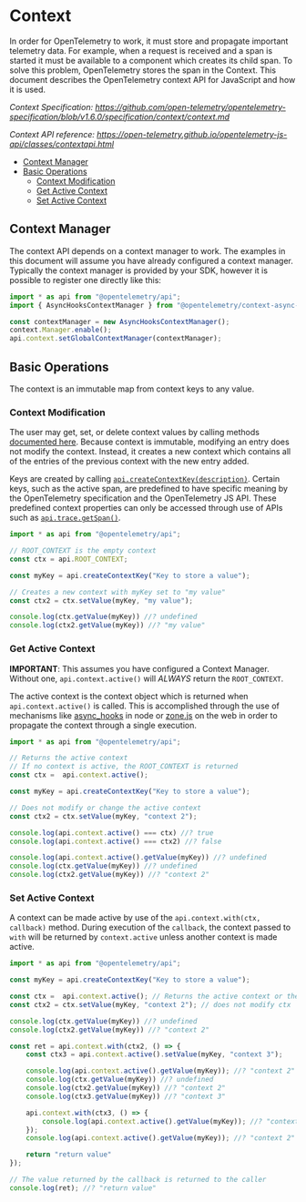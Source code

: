 # Context

In order for OpenTelemetry to work, it must store and propagate important telemetry data.
For example, when a request is received and a span is started it must be available to a component which creates its child span.
To solve this problem, OpenTelemetry stores the span in the Context.
This document describes the OpenTelemetry context API for JavaScript and how it is used.

_Context Specification: <https://github.com/open-telemetry/opentelemetry-specification/blob/v1.6.0/specification/context/context.md>_

_Context API reference: <https://open-telemetry.github.io/opentelemetry-js-api/classes/contextapi.html>_

- [Context Manager](#context-manager)
- [Basic Operations](#basic-operations)
  - [Context Modification](#context-modification)
  - [Get Active Context](#get-active-context)
  - [Set Active Context](#set-active-context)

## Context Manager

The context API depends on a context manager to work.
The examples in this document will assume you have already configured a context manager.
Typically the context manager is provided by your SDK, however it is possible to register one directly like this:

```typescript
import * as api from "@opentelemetry/api";
import { AsyncHooksContextManager } from "@opentelemetry/context-async-hooks";

const contextManager = new AsyncHooksContextManager();
context.Manager.enable();
api.context.setGlobalContextManager(contextManager);
```

## Basic Operations

The context is an immutable map from context keys to any value.

### Context Modification

The user may get, set, or delete context values by calling methods [documented here](https://open-telemetry.github.io/opentelemetry-js-api/interfaces/context.html).
Because context is immutable, modifying an entry does not modify the context.
Instead, it creates a new context which contains all of the entries of the previous context with the new entry added.

Keys are created by calling [`api.createContextKey(description)`](https://open-telemetry.github.io/opentelemetry-js-api/modules.html#createcontextkey).
Certain keys, such as the active span, are predefined to have specific meaning by the OpenTelemetry specification and the OpenTelemetry JS API.
These predefined context properties can only be accessed through use of APIs such as [`api.trace.getSpan()`](https://open-telemetry.github.io/opentelemetry-js-api/classes/traceapi.html#getspan).

```typescript
import * as api from "@opentelemetry/api";

// ROOT_CONTEXT is the empty context
const ctx = api.ROOT_CONTEXT;

const myKey = api.createContextKey("Key to store a value");

// Creates a new context with myKey set to "my value"
const ctx2 = ctx.setValue(myKey, "my value");

console.log(ctx.getValue(myKey)) //? undefined
console.log(ctx2.getValue(myKey)) //? "my value"
```

### Get Active Context

**IMPORTANT**: This assumes you have configured a Context Manager.
Without one, `api.context.active()` will _ALWAYS_ return the `ROOT_CONTEXT`.

The active context is the context object which is returned when `api.context.active()` is called.
This is accomplished through the use of mechanisms like [async_hooks](https://nodejs.org/api/async_hooks.html) in node or [zone.js](https://github.com/angular/zone.js/) on the web in order to propagate the context through a single execution.

```typescript
import * as api from "@opentelemetry/api";

// Returns the active context
// If no context is active, the ROOT_CONTEXT is returned
const ctx =  api.context.active(); 

const myKey = api.createContextKey("Key to store a value");

// Does not modify or change the active context
const ctx2 = ctx.setValue(myKey, "context 2");

console.log(api.context.active() === ctx) //? true
console.log(api.context.active() === ctx2) //? false

console.log(api.context.active().getValue(myKey)) //? undefined
console.log(ctx.getValue(myKey)) //? undefined
console.log(ctx2.getValue(myKey)) //? "context 2"
```

### Set Active Context

A context can be made active by use of the `api.context.with(ctx, callback)` method.
During execution of the `callback`, the context passed to `with` will be returned by `context.active` unless another context is made active.

```typescript
import * as api from "@opentelemetry/api";

const myKey = api.createContextKey("Key to store a value");

const ctx =  api.context.active(); // Returns the active context or the ROOT_CONTEXT if no context is active
const ctx2 = ctx.setValue(myKey, "context 2"); // does not modify ctx

console.log(ctx.getValue(myKey)) //? undefined
console.log(ctx2.getValue(myKey)) //? "context 2"

const ret = api.context.with(ctx2, () => {
    const ctx3 = api.context.active().setValue(myKey, "context 3");

    console.log(api.context.active().getValue(myKey)); //? "context 2"
    console.log(ctx.getValue(myKey)) //? undefined
    console.log(ctx2.getValue(myKey)) //? "context 2"
    console.log(ctx3.getValue(myKey)) //? "context 3"

    api.context.with(ctx3, () => {
        console.log(api.context.active().getValue(myKey)); //? "context 3"
    });
    console.log(api.context.active().getValue(myKey)); //? "context 2"

    return "return value"
});

// The value returned by the callback is returned to the caller
console.log(ret); //? "return value"
```
